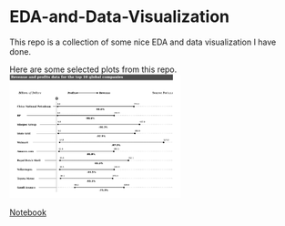 # EDA-and-Data-Visualization

This repo is a collection of some nice EDA and data visualization I have done.

Here are some selected plots from this repo.
<img src = 'pic/Revenue.png' width='300'>

[Notebook](notebook/charts_redesign.ipynb)
